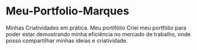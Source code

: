 # Meu-Portfolio-Marques
Minhas Criatividades em prática. Meu portifólio  Criei meu portfólio para poder estar demostrando minha eficiência no mercado de trabalho, onde posso compartilhar minhas ideias e criatividade.
